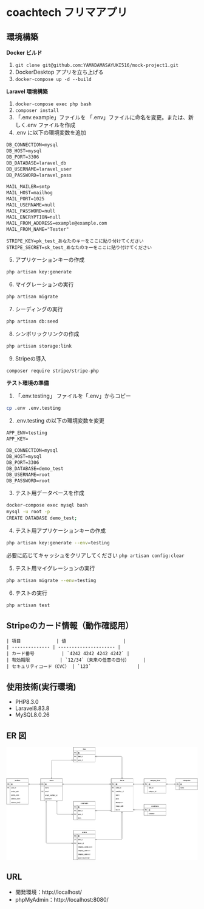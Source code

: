 # coachtech フリマアプリ

## 環境構築

**Docker ビルド**

1. `git clone git@github.com:YAMADAMASAYUKI516/mock-project1.git`
2. DockerDesktop アプリを立ち上げる
3. `docker-compose up -d --build`

**Laravel 環境構築**

1. `docker-compose exec php bash`
2. `composer install`
3. 「.env.example」ファイルを 「.env」ファイルに命名を変更。または、新しく.env ファイルを作成
4. .env に以下の環境変数を追加

```text
DB_CONNECTION=mysql
DB_HOST=mysql
DB_PORT=3306
DB_DATABASE=laravel_db
DB_USERNAME=laravel_user
DB_PASSWORD=laravel_pass
```

```text
MAIL_MAILER=smtp
MAIL_HOST=mailhog
MAIL_PORT=1025
MAIL_USERNAME=null
MAIL_PASSWORD=null
MAIL_ENCRYPTION=null
MAIL_FROM_ADDRESS=example@example.com
MAIL_FROM_NAME="Tester"
```

```text
STRIPE_KEY=pk_test_あなたのキーをここに貼り付けてください
STRIPE_SECRET=sk_test_あなたのキーをここに貼り付けてください
```

5. アプリケーションキーの作成

```bash
php artisan key:generate
```

6. マイグレーションの実行

```bash
php artisan migrate
```

7. シーディングの実行

```bash
php artisan db:seed
```

8. シンボリックリンクの作成

```bash
php artisan storage:link
```

9. Stripeの導入

```bash
composer require stripe/stripe-php
```

**テスト環境の準備**
1. 「.env.testing」 ファイルを「.env」からコピー

```bash
cp .env .env.testing
```
2. .env.testing の以下の環境変数を変更

```text
APP_ENV=testing
APP_KEY=
```

```text
DB_CONNECTION=mysql
DB_HOST=mysql
DB_PORT=3306
DB_DATABASE=demo_test
DB_USERNAME=root
DB_PASSWORD=root
```

3. テスト用データベースを作成
```bash
docker-compose exec mysql bash
mysql -u root -p
CREATE DATABASE demo_test;
```

4. テスト用アプリケーションキーの作成

```bash
php artisan key:generate --env=testing
```

必要に応じてキャッシュをクリアしてください
`php artisan config:clear`

5. テスト用マイグレーションの実行

```bash
php artisan migrate --env=testing
```

6. テストの実行

```bash
php artisan test
```

## Stripeのカード情報（動作確認用）
```text
| 項目             | 値                     |
| -------------- | --------------------- |
| カード番号          | `4242 4242 4242 4242` |
| 有効期限           | `12/34`（未来の任意の日付）     |
| セキュリティコード（CVC） | `123`                 |
```

## 使用技術(実行環境)

- PHP8.3.0
- Laravel8.83.8
- MySQL8.0.26

## ER 図

![ER図](src/docs/er-diagram.png)

## URL

- 開発環境：http://localhost/
- phpMyAdmin：http://localhost:8080/
